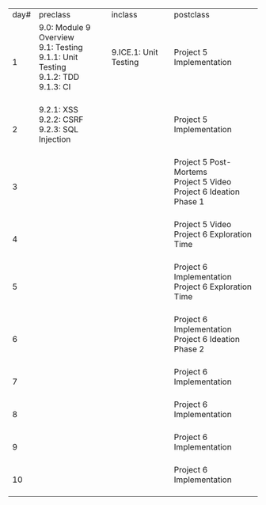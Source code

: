<table><tr><td>day#</td><td>preclass</td><td>inclass</td><td>postclass</td></tr><tr><td>1</td><td>9.0: Module 9 Overview<br>9.1: Testing<br>9.1.1: Unit Testing<br>9.1.2: TDD<br>9.1.3: CI<br><br></td><td>9.ICE.1: Unit Testing<br><br></td><td>Project 5 Implementation<br><br></td></tr><tr><td>2</td><td>9.2.1: XSS<br>9.2.2: CSRF<br>9.2.3: SQL Injection<br><br></td><td><br></td><td>Project 5 Implementation<br><br></td></tr><tr><td>3</td><td><br></td><td><br></td><td>Project 5 Post-Mortems<br>Project 5 Video<br>Project 6 Ideation Phase 1<br><br></td></tr><tr><td>4</td><td><br></td><td><br></td><td>Project 5 Video<br>Project 6 Exploration Time<br><br></td></tr><tr><td>5</td><td><br></td><td><br></td><td>Project 6 Implementation<br>Project 6 Exploration Time<br><br></td></tr><tr><td>6</td><td><br></td><td><br></td><td>Project 6 Implementation<br>Project 6 Ideation Phase 2<br><br></td></tr><tr><td>7</td><td><br></td><td><br></td><td>Project 6 Implementation<br><br></td></tr><tr><td>8</td><td><br></td><td><br></td><td>Project 6 Implementation<br><br></td></tr><tr><td>9</td><td><br></td><td><br></td><td>Project 6 Implementation<br><br></td></tr><tr><td>10</td><td><br></td><td><br></td><td>Project 6 Implementation<br><br></td></tr></table>
